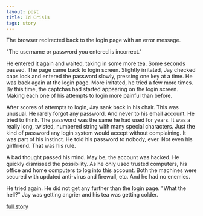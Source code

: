 ```yaml
---
layout: post
title: Id Crisis
tags: story
---
```


The browser redirected back to the login page with an error message.

"The username or password you entered is incorrect."

He entered it again and waited, taking in some more tea. Some seconds passed. The page came back to login screen. Slightly irritated, Jay checked caps lock and entered the password slowly, pressing one key at a time. He was back again at the login page. More irritated, he tried a few more times. By this time, the captchas had started appearing on the login screen. Making each one of his attempts to login more painful than before. 

After scores of attempts to login, Jay sank back in his chair. This was unusual. He rarely forgot any password. And never to his email account. He tried to think. The password was the same he had used for years. It was a really long, twisted, numbered string with many special characters. Just the kind of password any login system would accept without complaining. It was part of his instinct. He told his password to nobody, ever. Not even his girlfriend. That was his rule. 

A bad thought passed his mind. May be, the account was hacked. He quickly dismissed the possibility. As he only used trusted computers, his office and home computers to log into this account. Both the machines were secured with updated anti-virus and firewall, etc. And he had no enemies.

He tried again. He did not get any further than the login page. "What the hell?" Jay was getting angrier and his tea was getting colder.

[full story](https://github.com/amol9/amol9.com/raw/gh-pages/files/id_crisis.pdf)

